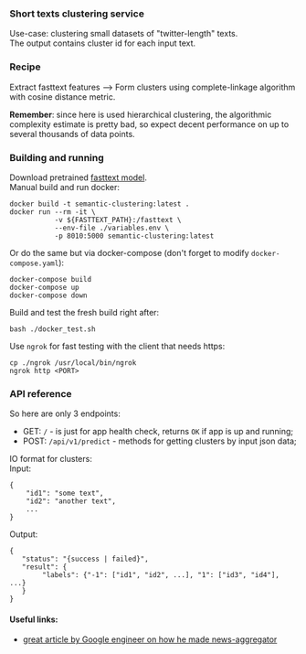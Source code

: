 ### Short texts clustering service  
Use-case: clustering small datasets of "twitter-length" texts.  
The output contains cluster id for each input text.  

### Recipe  

Extract fasttext features --> Form clusters using complete-linkage algorithm with cosine distance metric.  

**Remember**: since here is used hierarchical clustering, the algorithmic complexity estimate is pretty bad, so expect decent performance on up to several thousands of data points.  

### Building and running  
Download pretrained [fasttext model](https://fasttext.cc/docs/en/crawl-vectors.html).  
Manual build and run docker:  
```
docker build -t semantic-clustering:latest .
docker run --rm -it \
           -v ${FASTTEXT_PATH}:/fasttext \
           --env-file ./variables.env \
           -p 8010:5000 semantic-clustering:latest
```  
Or do the same but via docker-compose (don't forget to modify `docker-compose.yaml`):  
```
docker-compose build
docker-compose up
docker-compose down
```  
Build and test the fresh build right after:  
```
bash ./docker_test.sh
```  

Use `ngrok` for fast testing with the client that needs https:  
```
cp ./ngrok /usr/local/bin/ngrok
ngrok http <PORT>
```  

### API reference  

So here are only 3 endpoints:  
 * GET: `/` - is just for app health check, returns `OK` if app is up and running;  
 * POST: `/api/v1/predict` - methods for getting clusters by input json data;  

IO format for clusters:  
Input:  
```
{
    "id1": "some text",
    "id2": "another text",
    ...
}
```  

Output:  
```
{
   "status": "{success | failed}",
   "result": {
        "labels": {"-1": ["id1", "id2", ...], "1": ["id3", "id4"], ...}
   }
}
```  

#### Useful links:  
   - [great article by Google engineer on how he made news-aggregator](https://danlark.org/2020/07/31/news-aggregator-from-scratch-in-2-weeks/)  
